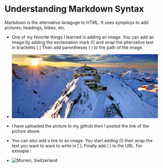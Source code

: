 # Understanding Markdown Syntax #

Markdown is the alternative lanaguge to HTML. It uses symploys to add pictures, headings, linkes, etc.

- One of my favorite things I learned is adding an image. You can add an image by adding the exclamation mark (!) and wrap the alternative text in bracketts [  ] Then add parentheses ( ) to the path of the image.
-  ![The Swiss Alpes, Schilthron](https://github.com/sarahamer13/reading-notes/blob/main/schilthorn-odklv88jv3qx966r1vm6vl79kuh9x9jbbp1h9g8d54.jpg)


- I have uploaded the picture to my github then I posted the link of the picture above.
- You can also add a link to an image. You start adding (!) then wrap the text you want to want to write in [ ]. Finally add ( ) to the URL. For exmaple :
-  ![Murren, Switzerland](https://www.google.com/search?q=murren+switzerland&rlz=1C1SQJL_enUS833US833&sxsrf=ALiCzsazslnsvhUfIw4BW231Pr2BtKeuWA:1662586742699&source=lnms&tbm=isch&sa=X&ved=2ahUKEwi-sNOh0oP6AhXHlGoFHRLNDpgQ_AUoAXoECAEQAw&biw=1280&bih=512&dpr=1.5#imgrc=kararwe5OJV1KM)
